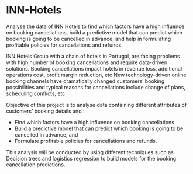 # INN-Hotels
Analyse the data of INN Hotels to find which factors have a high influence on booking cancellations, build a predictive model that can predict which booking is going to be cancelled in advance, and help in formulating profitable policies for cancellations and refunds.

INN Hotels Group with a chain of hotels in Portugal, are facing problems with high number of booking cancellations and require data-driven solutions.
Booking cancellations impact hotels in revenue loss, additional operations cost, profit margin reduction, etc
New technology-driven online booking channels have dramatically changed customers’ booking possibilities and typical reasons for cancellations include change of plans, scheduling conflicts, etc

Objective of this project is to analyse data containing different attributes of customers’ booking details and :
- Find which factors have a high influence on booking cancellations
- Build a predictive model that can predict which booking is going to be cancelled in advance, and
- Formulate profitable policies for cancellations and refunds.

This analysis will be conducted by using different techniques such as Decision trees and logistics regression to build models for the booking cancellation predictions.

